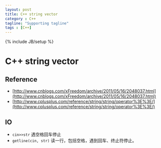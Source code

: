 ```yaml
---
layout: post
title: C++ string vector
category : C++
tagline: "Supporting tagline"
tags : [C++]
---
```

{% include JB/setup %}
# C++ string vector
## Reference
- [http://www.cnblogs.com/xFreedom/archive/2011/05/16/2048037.html](http://www.cnblogs.com/xFreedom/archive/2011/05/16/2048037.html)
- [http://www.cplusplus.com/reference/string/string/operator%3E%3E/](http://www.cplusplus.com/reference/string/string/operator%3E%3E/)
## IO
- `cin>>str` 遇空格回车停止
- `getline(cin, str)` 读一行，包括空格，遇到回车、终止符停止。
